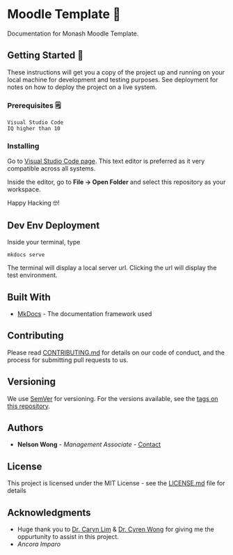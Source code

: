 # Moodle Template :ledger:

Documentation for Monash Moodle Template.

## Getting Started :checkered_flag:

These instructions will get you a copy of the project up and running on your local machine for development and testing purposes. See deployment for notes on how to deploy the project on a live system.

### Prerequisites :spiral_notepad:

```{Markdown}
Visual Studio Code
IQ higher than 10
```

### Installing

Go to [Visual Studio Code page](https://code.visualstudio.com/download). This text editor is preferred as it very compatible across all systems.

Inside the editor, go to **File -> Open Folder** and select this repository as your workspace.

Happy Hacking :nerd_face:!

## Dev Env Deployment

Inside your terminal, type

``` {Markdown}
mkdocs serve
```

The terminal will display a local server url. Clicking the url will display the test environment.

## Built With

* [MkDocs](https://www.mkdocs.org/) - The documentation framework used

## Contributing

Please read [CONTRIBUTING.md](https://gist.github.com/PurpleBooth/b24679402957c63ec426) for details on our code of conduct, and the process for submitting pull requests to us.

## Versioning

We use [SemVer](http://semver.org/) for versioning. For the versions available, see the [tags on this repository](https://github.com/your/project/tags). 

## Authors

* **Nelson Wong** - *Management Associate* - [Contact](mailto:nelsonweihan.wong@monash.edu)

## License

This project is licensed under the MIT License - see the [LICENSE.md](LICENSE.md) file for details

## Acknowledgments

* Huge thank you to [Dr. Caryn Lim](https://www.monash.edu.my/mih/about-us/our-team/academic-staff/dr.-caryn-lim) & [Dr. Cyren Wong](https://www.monash.edu.my/mih/about-us/our-team/academic-staff/dr.-cyren-wong-zhi-hoong) for giving me the oppurtunity to assist in this project.
* *Ancora Imparo*
